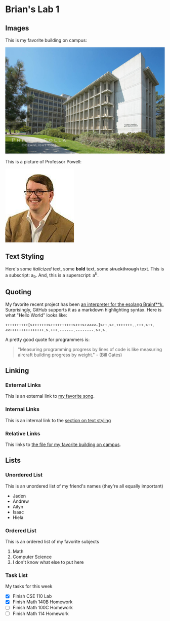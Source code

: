 # Brian's Lab 1
## Images
This is my favorite building on campus:

![The Applied Physics and Math Building at UC San Diego](images/apm.jpg)

This is a picture of Professor Powell:

![Professor Powell](images/powell.jpeg)
## Text Styling
Here's some *italicized* text, some **bold** text, some ~~struckthrough~~ text. 
This is a subscript: a<sub>b</sub>.
And, this is a superscript: a<sup>b</sup>.
## Quoting
My favorite recent project has been [an interpreter for the esolang Brainf**k.](https://github.com/mrtonbrian/BrainSomethingInterpreter) Surprisingly, GitHub supports it as a markdown highlighting syntax. Here is what "Hello World" looks like:
```bf
++++++++++[>+++++++>++++++++++>+++>+<<<<-]>++.>+.+++++++..+++.>++.<<+++++++++++++++.>.+++.------.--------.>+.>.
```
A pretty good quote for programmers is:
> "Measuring programming progress by lines of code is like measuring aircraft building progress by weight." - (Bill Gates)
## Linking
### External Links
This is an external link to [my favorite song](https://www.youtube.com/watch?v=dQw4w9WgXcQ).
### Internal Links
This is an internal link to the [section on text styling](#text-styling)
### Relative Links
This links to [the file for my favorite building on campus](images/apm.jpg).
## Lists
### Unordered List
This is an unordered list of my friend's names (they're all equally important)
- Jaden
- Andrew
- Ailyn
- Isaac
- Hiela
### Ordered List
This is an ordered list of my favorite subjects
  1. Math
  2. Computer Science
  3. I don't know what else to put here
### Task List
My tasks for this week
- [x] Finish CSE 110 Lab
- [x] Finish Math 140B Homework
- [ ] Finish Math 100C Homework
- [ ] Finish Math 114 Homework
